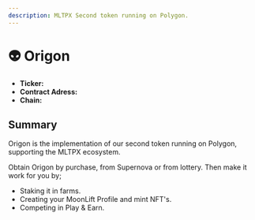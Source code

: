 ```yaml
---
description: MLTPX Second token running on Polygon.
---
```


# 👽 Origon

* **Ticker:** 
* **Contract Adress:**
* **Chain:** 

## Summary

Origon is the implementation of our second token running on Polygon, supporting the MLTPX ecosystem.

Obtain Origon by purchase, from Supernova or from lottery. Then make it work for you by;

* Staking it in farms.
* Creating your MoonLift Profile and mint NFT's.
* Competing in Play & Earn.

## 

